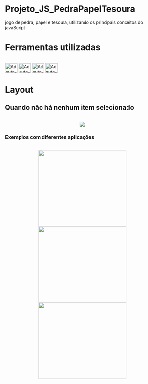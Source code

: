 # Projeto_JS_PedraPapelTesoura
jogo de pedra, papel e tesoura, utilizando os principais conceitos do javaScript 

# Ferramentas utilizadas 

<div style="display: inline_block"><br>

<img align="center" alt="Adauto-Js" height="30" width="40" src="https://cdn.jsdelivr.net/gh/devicons/devicon/icons/vscode/vscode-original.svg" />

<img align="center" alt="Adauto-Js" height="30" width="40" src="https://cdn.jsdelivr.net/gh/devicons/devicon/icons/html5/html5-original-wordmark.svg" />
          
<img align="center" alt="Adauto-Js" height="30" width="40" src="https://cdn.jsdelivr.net/gh/devicons/devicon/icons/css3/css3-original-wordmark.svg" />
          
<img align="center" alt="Adauto-Js" height="30" width="40" src="https://cdn.jsdelivr.net/gh/devicons/devicon/icons/javascript/javascript-original.svg" />
                    
</div>

# Layout 

## Quando não há nenhum item selecionado 
<div align="center"><br>

<img height src="https://user-images.githubusercontent.com/105507357/228422177-63803db8-69a1-4f32-9eea-f65d209164e2.png"/>

</div>

### Exemplos com diferentes aplicações
<div align="center" style="display: inline_block"><br>

<img height = "250" width = "287" src="https://user-images.githubusercontent.com/105507357/228423230-a7bcbaa4-8d4c-4a9a-91b8-b100e3c4db89.png"/>
<img height = "250" width = "287" src="https://user-images.githubusercontent.com/105507357/228423272-62fdb841-573a-4f50-807b-0796d0187cd7.png"/>
<img height = "250" width = "287" src="https://user-images.githubusercontent.com/105507357/228423286-046a2ab6-b325-4c03-bd9e-4e05a3233614.png"/>

</div>

#
